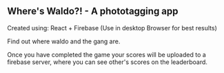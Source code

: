 
## Where's Waldo?! - A phototagging app 
Created using: React + Firebase
(Use in desktop Browser for best results)

Find out where waldo and the gang are. 

Once you have completed the game your scores will be uploaded to a firebase server, where you can see other's scores on the leaderboard.

